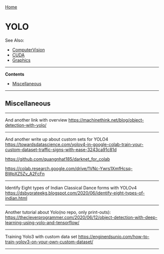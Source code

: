 [Home](Readme.md)
# YOLO

See Also:

 - [ComputerVision](ComputerVision.md)
 - [CUDA](CUDA.md)
 - [Graphics](Graphics.md)

---

**Contents**

- [Miscellaneous](Yolo.md#miscellaneous)

---

## Miscellaneous

---

And another link with overview
https://machinethink.net/blog/object-detection-with-yolo/

---

And another write up about custom sets for YOLO4
https://towardsdatascience.com/yolov4-in-google-colab-train-your-custom-dataset-traffic-signs-with-ease-3243ca91c81d

https://github.com/quangnhat185/darknet_for_colab

https://colab.research.google.com/drive/1VNc-Ywrs1XmfHcsq-BWpXZ5Zv_A2FcFn
  
---

Identify Eight types of Indian Classical Dance forms with YOLOv4
https://dsbyprateekg.blogspot.com/2020/06/identify-eight-types-of-indian.html

---

Another tutorial about Yolo(no repo, only print-outs):
https://thecleverprogrammer.com/2020/06/12/object-detection-with-deep-learning-using-yolo-and-tensorflow/
  
---

Training Yolo3 with custom data set
https://enginerdsunio.com/how-to-train-yolov3-on-your-own-custom-dataset/

---
